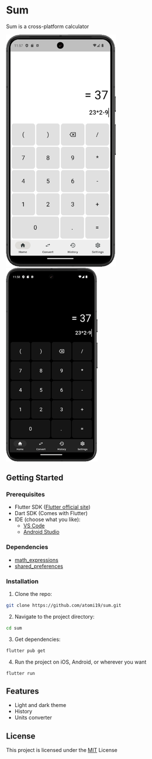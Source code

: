 # Sum
Sum is a cross-platform calculator


<img src="assets/screenshots/sum_preview_light.png" width=300>
<img src="assets/screenshots/sum_preview_dark.png" width=250>

## Getting Started

### Prerequisites
- Flutter SDK ([Flutter official site](https://flutter.dev/))
- Dart SDK (Comes with Flutter)
- IDE (choose what you like): 
    - [VS Code](https://code.visualstudio.com/)  
    - [Android Studio](https://developer.android.com/studio)

### Dependencies
- [math_expressions](https://pub.dev/packages/math_expressions)
- [shared_preferences](https://pub.dev/packages/shared_preferences)

### Installation
1. Clone the repo:
```bash 
git clone https://github.com/atomi19/sum.git
```

2. Navigate to the project directory:
```bash
cd sum
```

3. Get dependencies:
```bash
flutter pub get
```

4. Run the project on iOS, Android, or wherever you want
```
flutter run
```

## Features
- Light and dark theme
- History
- Units converter

## License
This project is licensed under the [MIT](LICENSE.txt) License